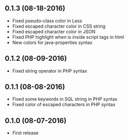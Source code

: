 ## 0.1.3 (08-18-2016)
* Fixed pseudo-class color in Less
* Fixed escaped character color in CSS string
* Fixed escaped character color in JSON
* Fixed PHP highlight when is inside script tags in html
* New colors for java-properties syntax

## 0.1.2 (08-09-2016)
* Fixed string operator in PHP syntax

## 0.1.1 (08-08-2016)
* Fixed some keywords in SQL string in PHP syntax
* Fixed color of escaped characters in PHP syntax

## 0.1.0 (08-07-2016)
* First release
